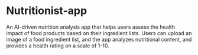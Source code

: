 # Nutritionist-app
An AI-driven nutrition analysis app that helps users assess the health impact of food products based on their ingredient lists. Users can upload an image of a food ingredient list, and the app analyzes nutritional content, and provides a health rating on a scale of 1-10. 
